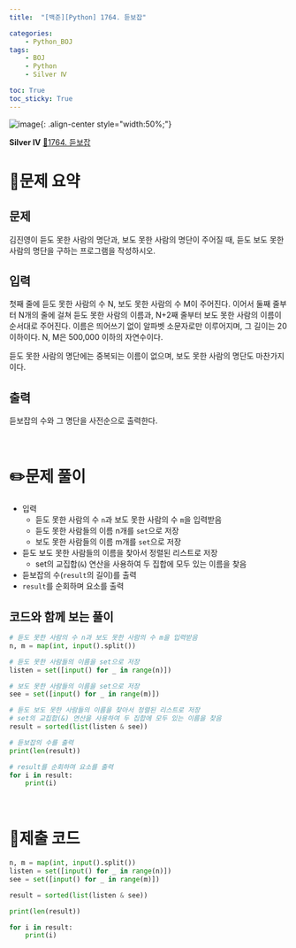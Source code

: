 ```yaml
---
title:  "[백준][Python] 1764. 듣보잡" 

categories: 
    - Python_BOJ
tags: 
    - BOJ
    - Python
    - Silver Ⅳ

toc: True
toc_sticky: True
---
```

![image](https://github.com/user-attachments/assets/32319fe8-99e9-4031-b5d1-9f1909b510dc){: .align-center style="width:50%;"}

**Silver Ⅳ** 
[🔗1764. 듣보잡](https://www.acmicpc.net/problem/1764)

# 📝문제 요약
## 문제

김진영이 듣도 못한 사람의 명단과, 보도 못한 사람의 명단이 주어질 때, 듣도 보도 못한 사람의 명단을 구하는 프로그램을 작성하시오.

## 입력

첫째 줄에 듣도 못한 사람의 수 N, 보도 못한 사람의 수 M이 주어진다. 이어서 둘째 줄부터 N개의 줄에 걸쳐 듣도 못한 사람의 이름과, N+2째 줄부터 보도 못한 사람의 이름이 순서대로 주어진다. 이름은 띄어쓰기 없이 알파벳 소문자로만 이루어지며, 그 길이는 20 이하이다. N, M은 500,000 이하의 자연수이다.

듣도 못한 사람의 명단에는 중복되는 이름이 없으며, 보도 못한 사람의 명단도 마찬가지이다.

## 출력

듣보잡의 수와 그 명단을 사전순으로 출력한다.


<br>

# ✏️문제 풀이
- 입력
    - 듣도 못한 사람의 수 `n`과 보도 못한 사람의 수 `m`을 입력받음
    - 듣도 못한 사람들의 이름 n개를 `set`으로 저장
    - 보도 못한 사람들의 이름 m개를 `set`으로 저장
- 듣도 보도 못한 사람들의 이름을 찾아서 정렬된 리스트로 저장
    - set의 교집합(`&`) 연산을 사용하여 두 집합에 모두 있는 이름을 찾음
- 듣보잡의 수(`result`의 길이)를 출력
- `result`를 순회하며 요소를 출력

## 코드와 함께 보는 풀이

```python
# 듣도 못한 사람의 수 n과 보도 못한 사람의 수 m을 입력받음
n, m = map(int, input().split())

# 듣도 못한 사람들의 이름을 set으로 저장
listen = set([input() for _ in range(n)])

# 보도 못한 사람들의 이름을 set으로 저장
see = set([input() for _ in range(m)])

# 듣도 보도 못한 사람들의 이름을 찾아서 정렬된 리스트로 저장
# set의 교집합(&) 연산을 사용하여 두 집합에 모두 있는 이름을 찾음
result = sorted(list(listen & see))

# 듣보잡의 수를 출력
print(len(result))

# result를 순회하며 요소를 출력
for i in result:
    print(i)
```

<br>

# 💯제출 코드
```python
n, m = map(int, input().split())
listen = set([input() for _ in range(n)])
see = set([input() for _ in range(m)])

result = sorted(list(listen & see))

print(len(result))

for i in result:
    print(i)
```